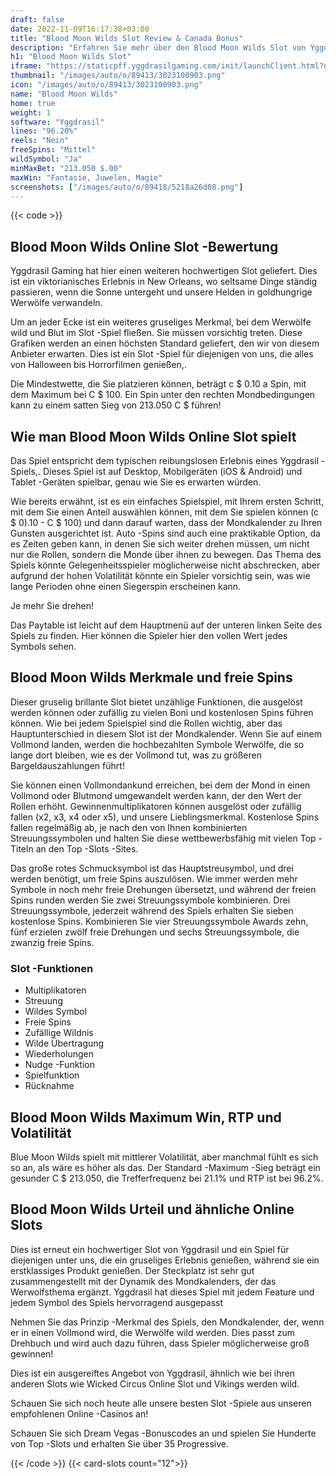 ```yaml
---
draft: false
date: 2022-11-09T16:17:38+03:00
title: "Blood Moon Wilds Slot Review & Canada Bonus"
description: "Erfahren Sie mehr über den Blood Moon Wilds Slot von Yggdrasil, einschließlich der Auszahlungen, Volatilität, RTP und erhalten Sie kostenlose Spins und Casino -Bonus von den besten kanadischen Online -Casinos!"
h1: "Blood Moon Wilds Slot"
iframe: "https://staticpff.yggdrasilgaming.com/init/launchClient.html?gameid=8306"
thumbnail: "/images/auto/o/89413/3023100903.png"
icon: "/images/auto/o/89413/3023100903.png"
name: "Blood Moon Wilds"
home: true
weight: 1
software: "Yggdrasil"
lines: "96.20%"
reels: "Nein"
freeSpins: "Mittel"
wildSymbol: "Ja"
minMaxBet: "213.050 $.00"
maxWin: "Fantasie, Juwelen, Magie"
screenshots: ["/images/auto/o/89418/5218a26d08.png"]
---
```


{{< code >}}<h2>Blood Moon Wilds Online Slot -Bewertung</h2><p>Yggdrasil Gaming hat hier einen weiteren hochwertigen Slot geliefert. Dies ist ein viktorianisches Erlebnis in New Orleans, wo seltsame Dinge ständig passieren, wenn die Sonne untergeht und unsere Helden in goldhungrige Werwölfe verwandeln.</p><p>Um an jeder Ecke ist ein weiteres gruseliges Merkmal, bei dem Werwölfe wild und Blut im Slot -Spiel fließen. Sie müssen vorsichtig treten. Diese Grafiken werden an einen höchsten Standard geliefert, den wir von diesem Anbieter erwarten. Dies ist ein Slot -Spiel für diejenigen von uns, die alles von Halloween bis Horrorfilmen genießen,.</p><p>Die Mindestwette, die Sie platzieren können, beträgt c $ 0.10 a Spin, mit dem Maximum bei C $ 100. Ein Spin unter den rechten Mondbedingungen kann zu einem satten Sieg von 213.050 C $ führen!</p><h2>Wie man Blood Moon Wilds Online Slot spielt</h2><p>Das Spiel entspricht dem typischen reibungslosen Erlebnis eines Yggdrasil -Spiels,. Dieses Spiel ist auf Desktop, Mobilgeräten (iOS & Android) und Tablet -Geräten spielbar, genau wie Sie es erwarten würden.</p><p>Wie bereits erwähnt, ist es ein einfaches Spielspiel, mit Ihrem ersten Schritt, mit dem Sie einen Anteil auswählen können, mit dem Sie spielen können (c $ 0).10 - C $ 100) und dann darauf warten, dass der Mondkalender zu Ihren Gunsten ausgerichtet ist. Auto -Spins sind auch eine praktikable Option, da es Zeiten geben kann, in denen Sie sich weiter drehen müssen, um nicht nur die Rollen, sondern die Monde über ihnen zu bewegen. Das Thema des Spiels könnte Gelegenheitsspieler möglicherweise nicht abschrecken, aber aufgrund der hohen Volatilität könnte ein Spieler vorsichtig sein, was wie lange Perioden ohne einen Siegerspin erscheinen kann.</p><p>Je mehr Sie drehen!</p><p>Das Paytable ist leicht auf dem Hauptmenü auf der unteren linken Seite des Spiels zu finden. Hier können die Spieler hier den vollen Wert jedes Symbols sehen.</p><h2>Blood Moon Wilds Merkmale und freie Spins</h2><p>Dieser gruselig brillante Slot bietet unzählige Funktionen, die ausgelöst werden können oder zufällig zu vielen Boni und kostenlosen Spins führen können. Wie bei jedem Spielspiel sind die Rollen wichtig, aber das Hauptunterschied in diesem Slot ist der Mondkalender. Wenn Sie auf einem Vollmond landen, werden die hochbezahlten Symbole Werwölfe, die so lange dort bleiben, wie es der Vollmond tut, was zu größeren Bargeldauszahlungen führt!</p><p>Sie können einen Vollmondankund erreichen, bei dem der Mond in einen Vollmond oder Blutmond umgewandelt werden kann, der den Wert der Rollen erhöht. Gewinnenmultiplikatoren können ausgelöst oder zufällig fallen (x2, x3, x4 oder x5), und unsere Lieblingsmerkmal. Kostenlose Spins fallen regelmäßig ab, je nach den von Ihnen kombinierten Streuungssymbolen und halten Sie diese wettbewerbsfähig mit vielen Top -Titeln an den Top -Slots -Sites.</p><p>Das große rotes Schmucksymbol ist das Hauptstreusymbol, und drei werden benötigt, um freie Spins auszulösen. Wie immer werden mehr Symbole in noch mehr freie Drehungen übersetzt, und während der freien Spins runden werden Sie zwei Streuungssymbole kombinieren. Drei Streuungssymbole, jederzeit während des Spiels erhalten Sie sieben kostenlose Spins. Kombinieren Sie vier Streuungssymbole Awards zehn, fünf erzielen zwölf freie Drehungen und sechs Streuungssymbole, die zwanzig freie Spins.</p><h3>
Slot -Funktionen</h3><ul>
<li></span>
Multiplikatoren</li>
<li></span>
Streuung</li>
<li></span>
Wildes Symbol</li>
<li></span>
Freie Spins</li>
<li></span>
Zufällige Wildnis</li>
<li></span>
Wilde Übertragung</li>
<li></span>
Wiederholungen</li>
<li></span>
Nudge -Funktion</li>
<li></span>
Spielfunktion</li>
<li></span>
Rücknahme</li></ul><h2>Blood Moon Wilds Maximum Win, RTP und Volatilität</h2><p>Blue Moon Wilds spielt mit mittlerer Volatilität, aber manchmal fühlt es sich so an, als wäre es höher als das. Der Standard -Maximum -Sieg beträgt ein gesunder C $ 213.050, die Trefferfrequenz bei 21.1% und RTP ist bei 96.2%.</p><h2>Blood Moon Wilds Urteil und ähnliche Online Slots</h2><p>Dies ist erneut ein hochwertiger Slot von Yggdrasil und ein Spiel für diejenigen unter uns, die ein gruseliges Erlebnis genießen, während sie ein erstklassiges Produkt genießen. Der Steckplatz ist sehr gut zusammengestellt mit der Dynamik des Mondkalenders, der das Werwolfsthema ergänzt. Yggdrasil hat dieses Spiel mit jedem Feature und jedem Symbol des Spiels hervorragend ausgepasst</p><p>Nehmen Sie das Prinzip -Merkmal des Spiels, den Mondkalender, der, wenn er in einen Vollmond wird, die Werwölfe wild werden. Dies passt zum Drehbuch und wird auch dazu führen, dass Spieler möglicherweise groß gewinnen!</p><p>Dies ist ein ausgereiftes Angebot von Yggdrasil, ähnlich wie bei ihren anderen Slots wie Wicked Circus Online Slot und Vikings werden wild.</p><p>Schauen Sie sich noch heute alle unsere besten Slot -Spiele aus unseren empfohlenen Online -Casinos an!</p><p>
Schauen Sie sich Dream Vegas -Bonuscodes an und spielen Sie Hunderte von Top -Slots und erhalten Sie über 35 Progressive.</p>{{< /code >}}
{{< card-slots count="12">}}